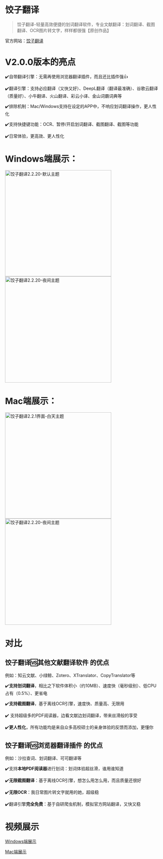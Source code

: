 # 饺子翻译

> 饺子翻译-轻量高效便捷的划词翻译软件，专业文献翻译：划词翻译、截图翻译、OCR图片转文字，样样都很强【原创作品】

官方网站：[饺子翻译](https://jz.zwjjiaozhu.top/)

# V2.0.0版本的亮点

✔️自带翻译引擎：无需再使用浏览器翻译插件，而且还比插件强👍

✔️翻译引擎：支持必应翻译（又快又好）、DeepL翻译（翻译最准确）、谷歌云翻译（质量好）、小牛翻译、火山翻译、彩云小译、金山词霸词典等

✔️排除机制：Mac/Windows支持在设定的APP中，不响应划词翻译操作，更人性化

✔️支持快捷键功能：OCR、暂停/开启划词翻译、截图翻译、截图等功能

✔️日常体验，更高效、更人性化


# Windows端展示：


<img src="https://img-blog.csdnimg.cn/8d1d91b645ce4d38a861ff0a583bb495.png" alt="饺子翻译2.2.20-默认主题" height="350px" />
<img src="https://img-blog.csdnimg.cn/a51a2d007ff3415b81481693179183c7.png" alt="饺子翻译2.2.20-夜间主题" height="350px" />

# Mac端展示：

<img src="https://img-blog.csdnimg.cn/eef0dccc952a4770b72996bb181bfc50.png" alt="饺子翻译2.2.1界面-白天主题" height="350px"/>

<img src="https://img-blog.csdnimg.cn/332f3271ea704f3fb342040cd846e966.png" alt="饺子翻译2.2.20-夜间主题" height="350px" />

# 对比

## 饺子翻译🆚其他文献翻译软件 的优点

例如：知云文献、小绿鲸、Zotero、XTranslator、CopyTranslator等

✔️**支持划词翻译**，相比之下软件体积小（约10MB）、速度快（毫秒级别）、低CPU占有（0.5%）、更省电

✔️**支持截图翻译**，基于离线OCR引擎，速度快、质量高、无限用

✔️ 支持超级多的PDF阅读器，边看文献边划词翻译，带来丝滑般的享受

✔️**更人性化**，所有功能均是来自众多高校硕士的亲身体验的反馈而添加，更懂你

## 饺子翻译🆚浏览器翻译插件 的优点

例如：沙拉查词、划词翻译、可可翻译等

✔️支持**本地PDF阅读器**进行划词：划词体验超丝滑，谁用谁知道

✔️**无限截图翻译**：基于离线OCR引擎，想怎么用怎么用，而且质量还很好

✔️**无限OCR**：我日常图片转文字就用的她，超级稳

✔️翻译引擎**完全免费**：基于自研爬虫机制，模拟官方网站翻译，又快又稳

# 视频展示

[Windows端展示](https://www.bilibili.com/video/BV14M411m7aj/?zw)

[Mac端展示](https://www.bilibili.com/video/BV1yg411t7vn/?zw&vd_source=01413af453d93efe76eedf071ebea2e6)
